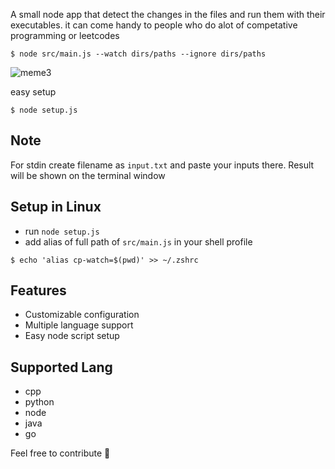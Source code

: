 A small node app that detect the changes in the files and run them with their executables.
it can come handy to people who do alot of competative programming or leetcodes

```shell
$ node src/main.js --watch dirs/paths --ignore dirs/paths
```
![meme3](https://user-images.githubusercontent.com/58474947/209993420-a149ce4b-515a-40b7-a066-4fca10ea6c4c.gif)


easy setup
```shell
$ node setup.js 
```
## Note 
For stdin create filename as `input.txt` and paste your inputs there.
Result will be shown on the terminal window

## Setup in Linux
- run `node setup.js`
- add alias of full path of `src/main.js` in your shell profile 
```shell 
$ echo 'alias cp-watch=$(pwd)' >> ~/.zshrc
```
## Features
- Customizable configuration
- Multiple language support
- Easy node script setup

## Supported Lang
- cpp
- python
- node
- java
- go


Feel free to contribute 🍻 




